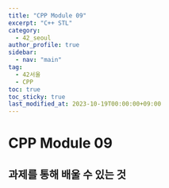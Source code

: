 ```yaml
---
title: "CPP Module 09"
excerpt: "C++ STL"
category: 
  - 42_seoul
author_profile: true
sidebar:
  - nav: "main" 
tag:
  - 42서울
  - CPP
toc: true
toc_sticky: true
last_modified_at: 2023-10-19T00:00:00+09:00
---
```


# CPP Module 09
## 과제를 통해 배울 수 있는 것
